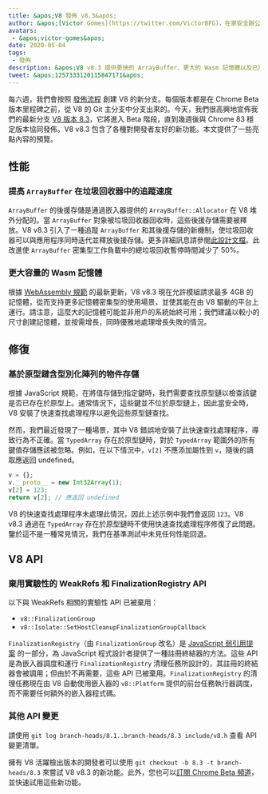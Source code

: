 ```yaml
---
title: &apos;V8 發佈 v8.3&apos;
author: &apos;[Victor Gomes](https://twitter.com/VictorBFG)，在家安全辦公&apos;
avatars:
 - &apos;victor-gomes&apos;
date: 2020-05-04
tags:
 - 發佈
description: &apos;V8 v8.3 提供更快的 ArrayBuffer、更大的 Wasm 記憶體以及已棄用的 API。&apos;
tweet: &apos;1257333120115847171&apos;
---
```


每六週，我們會按照 [發佈流程](https://v8.dev/docs/release-process) 創建 V8 的新分支。每個版本都是在 Chrome Beta 版本里程碑之前，從 V8 的 Git 主分支中分支出來的。今天，我們很高興地宣佈我們的最新分支 [V8 版本 8.3](https://chromium.googlesource.com/v8/v8.git/+log/branch-heads/8.3)，它將進入 Beta 階段，直到幾週後與 Chrome 83 穩定版本協同發佈。V8 v8.3 包含了各種對開發者友好的新功能。本文提供了一些亮點內容的預覽。

<!--truncate-->
## 性能

### 提高 `ArrayBuffer` 在垃圾回收器中的追蹤速度

`ArrayBuffer` 的後援存儲是通過嵌入器提供的 `ArrayBuffer::Allocator` 在 V8 堆外分配的。當 `ArrayBuffer` 對象被垃圾回收器回收時，這些後援存儲需要被釋放。V8 v8.3 引入了一種追蹤 `ArrayBuffer` 和其後援存儲的新機制，使垃圾回收器可以與應用程序同時迭代並釋放後援存儲。更多詳細訊息請參閱[此設計文檔](https://docs.google.com/document/d/1-ZrLdlFX1nXT3z-FAgLbKal1gI8Auiaya_My-a0UJ28/edit#heading=h.gfz6mi5p212e)。此改進使 `ArrayBuffer` 密集型工作負載中的總垃圾回收暫停時間減少了 50%。

### 更大容量的 Wasm 記憶體

根據 [WebAssembly 規範](https://webassembly.github.io/spec/js-api/index.html#limits) 的最新更新，V8 v8.3 現在允許模組請求最多 4GB 的記憶體，從而支持更多記憶體密集型的使用場景，並使其能在由 V8 驅動的平台上運行。請注意，這麼大的記憶體可能並非用戶的系統始終可用；我們建議以較小的尺寸創建記憶體，並按需增長，同時優雅地處理增長失敗的情況。

## 修復

### 基於原型鏈含型別化陣列的物件存儲

根據 JavaScript 規範，在將值存儲到指定鍵時，我們需要查找原型鏈以檢查該鍵是否已存在於原型上。通常情況下，這些鍵並不位於原型鏈上，因此當安全時，V8 安裝了快速查找處理程序以避免這些原型鏈查找。

然而，我們最近發現了一種場景，其中 V8 錯誤地安裝了此快速查找處理程序，導致行為不正確。當 `TypedArray` 存在於原型鏈時，對於 `TypedArray` 範圍外的所有鍵值存儲應該被忽略。例如，在以下情況中，`v[2]` 不應添加屬性到 `v`，隨後的讀取應返回 undefined。

```js
v = {};
v.__proto__ = new Int32Array(1);
v[2] = 123;
return v[2]; // 應返回 undefined
```

V8 的快速查找處理程序未處理此情況，因此上述示例中我們會返回 `123`。V8 v8.3 通過在 `TypedArray` 存在於原型鏈時不使用快速查找處理程序修復了此問題。鑒於這不是一種常見情況，我們在基準測試中未見任何性能回退。

## V8 API

### 棄用實驗性的 WeakRefs 和 FinalizationRegistry API

以下與 WeakRefs 相關的實驗性 API 已被棄用：

- `v8::FinalizationGroup`
- `v8::Isolate::SetHostCleanupFinalizationGroupCallback`

`FinalizationRegistry`（由 `FinalizationGroup` 改名）是 [JavaScript 弱引用提案](https://v8.dev/features/weak-references) 的一部分，為 JavaScript 程式設計者提供了一種註冊終結器的方法。這些 API 是為嵌入器調度和運行 `FinalizationRegistry` 清理任務所設計的，其註冊的終結器會被調用；但由於不再需要，這些 API 已被棄用。`FinalizationRegistry` 的清理任務現在由 V8 自動使用嵌入器的 `v8::Platform` 提供的前台任務執行器調度，而不需要任何額外的嵌入器程式碼。

### 其他 API 變更

請使用 `git log branch-heads/8.1..branch-heads/8.3 include/v8.h` 查看 API 變更清單。

擁有 V8 活躍檢出版本的開發者可以使用 `git checkout -b 8.3 -t branch-heads/8.3` 來嘗試 V8 v8.3 的新功能。此外，您也可以[訂閱 Chrome Beta 頻道](https://www.google.com/chrome/browser/beta.html)，並快速試用這些新功能。
